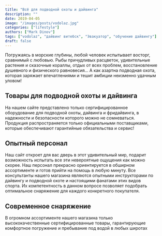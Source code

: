 ```yaml
---
title: "Всё для подводной охоты и дайвинга"
description: ""
date: 2019-04-05
image: "/images/posts/vodolaz.jpg"
categories: ["lifestyle"]
authors: ["Mark Dinov"]
tags: ["vodolaz", "дайвинг витебск", "Эвакуатор", "обучение дайвингу"]
draft: false
---
```



Погружаясь в морские глубины, любой человек испытывает восторг, сравнимый с любовью. Рыбы причудливых расцветок, удивительные растения и сказочные кораллы, отдых от всех проблем, восстановление душевного и физического равновесия… А как азартна подводная охота, которая заряжает впечатлениями и тешит амбиции неизменно удачным уловом!

## Товары для подводной охоты и дайвинга

На нашем сайте представлено только сертифицированное оборудование для подводной охоты, дайвинга и фридайвинга, в надежности и безопасности которого можно не сомневаться. Продукция распространяется только официальными поставщиками, которые обеспечивают гарантийные обязательства и сервис!

## Опытный персонал

Наш сайт откроет для вас дверь в этот удивительный мир, подарит возможность испытать все эти невероятные ощущения как можно скорее. Наш персонал прекрасно ориентируется в обширном ассортименте и готов прийти на помощь в любую минуту. Все консультанты нашего магазина являются опытными инструкторами по дайвингу и подводной охоте и настоящими фанатами этих видов спорта. Их компетентность в данном вопросе позволяет подобрать оптимальное снаряжение для каждого конкретного покупателя.

## Современное снаряжение

В огромном ассортименте нашего магазина только высококачественные сертифицированные товары, гарантирующие комфортное погружение и пребывание под водой в любых широтах
